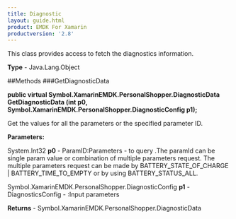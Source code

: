 ```yaml
---
title: Diagnostic
layout: guide.html
product: EMDK For Xamarin 
productversion: '2.8' 
---
```

This class provides access to fetch the diagnostics information.

**Type** - Java.Lang.Object

##Methods
###GetDiagnosticData

**public virtual Symbol.XamarinEMDK.PersonalShopper.DiagnosticData GetDiagnosticData (int p0, Symbol.XamarinEMDK.PersonalShopper.DiagnosticConfig p1);**

Get the values for all the parameters or the specified parameter ID.

**Parameters:**

System.Int32 **p0**  - ParamID:Parameters - to query .The paramId can be single param value or combination of multiple parameters request. The multiple parameters request can be made by BATTERY_STATE_OF_CHARGE | BATTERY_TIME_TO_EMPTY or by using BATTERY_STATUS_ALL.

Symbol.XamarinEMDK.PersonalShopper.DiagnosticConfig **p1**  - DiagnosticsConfig - :Input parameters

**Returns** - Symbol.XamarinEMDK.PersonalShopper.DiagnosticData

